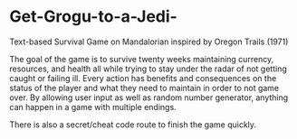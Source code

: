 # Get-Grogu-to-a-Jedi-
Text-based Survival Game on Mandalorian inspired by Oregon Trails (1971)

The goal of the game is to survive twenty weeks maintaining currency, resources, and health all while trying to stay under the radar of not getting caught or failing ill.  Every action has benefits and consequences on the status of the player and what they need to maintain in order to not game over.  By allowing user input as well as random number generator, anything can happen in a game with multiple endings.

There is also a secret/cheat code route to finish the game quickly.

